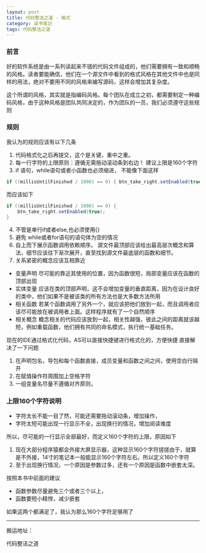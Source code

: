 ```yaml
---
layout: post
title: 代码整洁之道 - 格式
category: 读书笔记
tags: 代码整洁之道
---
```

<!-- * content -->
<!-- {:toc} -->


### 前言
好的软件系统是由一系列读起来不错的代码文件组成的，他们需要拥有一致和顺畅的风格。读者要能确信，他们在一个源文件中看到的格式风格在其他文件中也是同样的用法，绝对不要用不同的风格来编写源码，这样会增加其复杂度。

这个所谓的风格，其实就是指编码风格。每个团队在成立之初，都需要制定一种编码风格，由于这种风格是团队共同决定的，作为团队的一员，我们必须遵守这些规则

### 规则
我认为的规则应该有以下几条
1. 代码格式化之后再提交，这个是关键，重中之重。
2. 每一行字符的上限原则：遵循无需拖动滚动条到右边！ 建议上限是160个字符
3. if 语句，while语句或者小函数也必须缩进，
不能像下面这样
```java
if ((millisUntilFinished / 1000) == 0) { btn_take_right.setEnabled(true); }
```
而应该如下
```java
if ((millisUntilFinished / 1000) == 0) {
    btn_take_right.setEnabled(true);
}
```
4. 不管是单行if或者else,也必须使用{}
5. 避免 while或者for语句的语句体为空的情况
6. 自上而下展示函数调用依赖顺序。
源文件最顶部应该给出最高层次概念和算法，细节应该往下渐次展开，直至找到源文件最底层的函数和细节。
7. 关系紧密的概念应该互相靠近
* 变量声明
尽可能的靠近其使用的位置，因为函数很短，局部变量应该在函数的顶部出现
* 实体变量
应该在类的顶部声明，这不会增加变量的垂直距离，因为在设计良好的类中，他们如果不是被该类的所有方法也是大多数方法所用
* 相关函数
若某个函数调用了另外一个，就应该把他们放到一起，而且调用者应该尽可能放在被调用者上面。这样程序就有了一个自然顺序
* 相关概念
概念相关的代码应该放到一起，相关性越强，彼此之间的距离就该越短，例如重载函数，他们拥有共同的命名模式，执行统一基础任务。



现在的IDE通过格式化代码，AS可以直接快捷键进行格式化的，方便快捷
直接解决了一下问题
1. 在声明包名，导包和每个函数直接，成员变量和函数之间之间，使用空白行隔开
2. 在赋值操作符周围加上空格字符
3. 一组变量名尽量不遵循对齐原则，


### 上限160个字符说明
* 字符太长不能一目了然，可能还需要拖动滚动条，增加操作，
* 字符太短可能出现一行显示不全，出现换行的情况，增加阅读难度

所以，尽可能的一行显示全部最好，而定义160个字符的上限，原因如下

1. 现在大部分程序猿都会外接大屏显示器，这种显示160个字符搓搓由于，就算是不外接，14寸的笔记本一般能显示160个字符左右。所以定义160个字符
2. 至于出现换行情况，一个原因是参数过多，还有一个原因是函数中嵌套太深。

按照本书中前面的建议
  * 函数参数尽量避免三个或者三个以上，
  * 函数要短小精悍，减少嵌套

如果这两个都满足了，我认为那么160个字符足够用了

---
搬运地址：    

代码整洁之道
